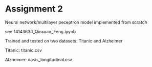 # Assignment 2
Neural network/multilayer peceptron model implemented from scratch

see 14143630_Qinxuan_Feng.ipynb 

Trained and tested on two datasets: Titanic and Alzheimer

Titanic: titanic.csv

Alzheimer: oasis_longitudinal.csv

